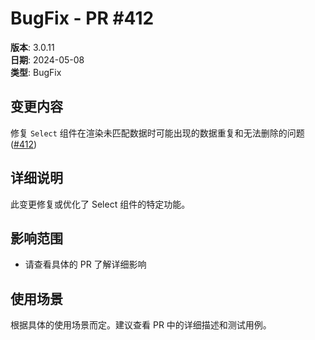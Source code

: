 # BugFix - PR #412

**版本**: 3.0.11  
**日期**: 2024-05-08  
**类型**: BugFix  

## 变更内容

修复 `Select` 组件在渲染未匹配数据时可能出现的数据重复和无法删除的问题 ([#412](https://github.com/sheinsight/shineout-next/pull/412))

## 详细说明

此变更修复或优化了 Select 组件的特定功能。

## 影响范围

- 请查看具体的 PR 了解详细影响

## 使用场景

根据具体的使用场景而定。建议查看 PR 中的详细描述和测试用例。
